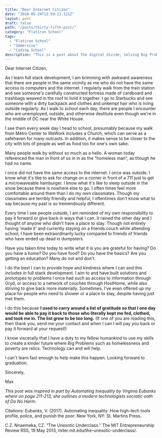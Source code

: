 ```yaml
---
title: "Dear Internet Citizen"
date: "2018-05-24T13:59:13.121Z"
layout: post
draft: false
path: "/posts/thirty-fifth-post/"
category: "Flatiron School"
tags:
  - "Flatiron School"
  - "Immersive"
  - "Coding School"
description: "This is a post about the digital divide, solving Big Problems, and the future."
---
```

Dear Internet Citizen, 

As I learn full stack development, I am brimming with awkward awareness that there are people in the same vicinity as me who do not have the same access to computers and the internet. I regularly walk from the train station and see someone's carefully constructed fortress made of cardboard and trashbags weaved in the roof to hold it together. I go to Starbucks and see someone with a dirty backpack and clothes and unkempt hair who is living outside regularly. 
As I walk to school each day, there are people I encounter who are unemployed, outside, and otherwise destitute even though we're in the middle of DC near the White House. 

I see them every week day I head to school, presumably because my walk from Metro Center to WeWork includes a Church, which can serve as a safehaven for many outcasts. In addition, it makes sense to be closer to the city with lots of people as well as food too for one's own sake.  

Many people walk by without so much as a hello. A woman today referenced the man in front of us in in as the "homeless man", as though he had no name. 

I once did not have the same access to the internet. I once was outside. I know what it's like to ask for change on a corner in front of a 711 just to get a microwaveable hamburger. I know what it's like to sleep outside in the snow because there is nowhere else to go.  I often times feel more comfortable around them than I do my own classmates. Though my classmates are terribly friendly and helpful, I oftentimes don't know what to say because my past is so tremendously different. 

Every time I see people outside, I am reminded of my own responsibility to pay it forward or give back in ways that I can. It rained the other day and I thought of anyone who didn't have a place to stay. Though not entirely having 'made it' and currently staying on a friends couch while attending school, I have been extraordinarily lucky compared to friends of friends who have ended up dead in dumpsters. 

Have you taken time today to write what it is you are grateful for having? Do you have a home? Do you have food? Do you have the basics? Are you getting an education? Many do not and don't. 

I do the best I can to provide hope and kindness where I can and this includes in full stack development. I aim to and have built solutions and prototypes to problems I once had such as access to information through Gryd, or access to a network of couches through HostHome, while also striving to give back more materially. Sometimes, I've even offered up my place for people who need to shower or a place to stay, despite having just met them. 

I do this because <strong>I used to carry around a list of gratitude so that I one day would be able to pay it back to those who literally kept me fed, clothed, and took me in. The list grew to be too long.</strong>  (If one of you are reading this, then thank you, send me your contact and when I can I will pay you back or pay it forward at your request!)

I know viscerally that I have a duty to my fellow humankind to use my skills to create a kinder future where Big Problems such as homelessness and poverty are relics. Technology can and will help.

I can't learn fast enough to help make this happen. Looking forward to graduation. 

Sincerely, 

Max 

<em>This post was inspired in part by Automating Inequality by Virginia Eubanks where on page 211-213, she outlines a modern technologists socratic oath of Do No Harm.</em>

Citations: 
Eubanks, V. (2017). Automating inequality: How high-tech tools profile, police, and punish the poor. New York, NY: St. Martins Press.

C.Z. Nnaemeka, CZ. “The Unexotic Underclass.” The MIT Entrepreneurship Review RSS, 19 May 2013, miter.mit.edu/the-unexotic-underclass/.

